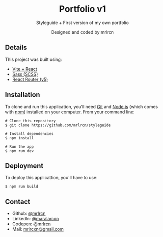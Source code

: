 <h1 align="center">Portfolio v1</h1>
<p align="center">Styleguide + First version of my own portfolio</p>
<p align="center">Designed and coded by mrlrcn</p>


## Details
This project was built using:
- [Vite + React](https://vitejs.dev/)
- [Sass (SCSS)](https://sass-lang.com/)
- [React Router (v5)](https://reactrouter.com/en/main)

## Installation
To clone and run this application, you'll need [Git](https://git-scm.com/) and [Node.js](https://nodejs.org/en/download) (which comes with [npm](https://www.npmjs.com/)) installed on your computer. From your command line:
```
# Clone this repository
$ git clone https://github.com/mrlrcn/styleguide

# Install dependencies
$ npm install

# Run the app
$ npm run dev
```

## Deployment
To deploy this applicattion, you'll have to use:
```
$ npm run build
```

## Contact
- Github: [@mrlrcn](https://github.com/mrlrcn)
- LinkedIn: [@maralarcon](https://www.linkedin.com/in/maralarcon/)
- Codepen: [@mrlrcn](https://codepen.io/mrlrcn)
- Mail: mrlrcxn@gmail.com
